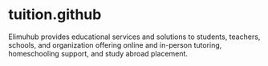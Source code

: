 # tuition.github
Elimuhub provides educational services and solutions to students, teachers, schools, and organization offering online and in-person tutoring, homeschooling support, and study abroad placement.
